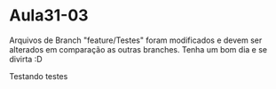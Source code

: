 # Aula31-03

Arquivos de Branch "feature/Testes" foram modificados e devem ser alterados em comparação as outras branches.
Tenha um bom dia e se divirta :D

Testando testes